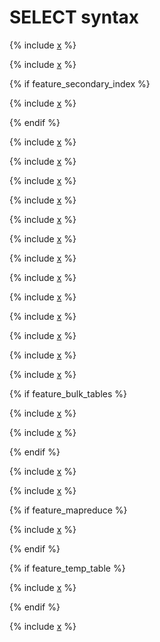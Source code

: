 # SELECT syntax

{% include [x](_includes/select/calc.md) %}

{% include [x](_includes/select/from.md) %}

{% if feature_secondary_index %}

  {% include [x](_includes/select/secondary_index.md) %}

{% endif %}

{% include [x](_includes/select/with.md) %}

{% include [x](_includes/select/where.md) %}

{% include [x](_includes/select/order_by.md) %}

{% include [x](_includes/select/limit_offset.md) %}

{% include [x](_includes/select/assume_order_by.md) %}

{% include [x](_includes/select/sample.md) %}

{% include [x](_includes/select/distinct.md) %}

{% include [x](_includes/select/execution.md) %}

{% include [x](_includes/select/column_order.md) %}

{% include [x](_includes/select/combining_queries.md) %}

{% include [x](_includes/select/union_all.md) %}

{% include [x](_includes/select/union.md) %}

{% include [x](_includes/select/commit.md) %}

{% if feature_bulk_tables %}

  {% include [x](_includes/select/functional_tables.md) %}

  {% include [x](_includes/select/folder.md) %}

{% endif %}

{% include [x](_includes/select/without.md) %}

{% include [x](_includes/select/from_select.md) %}

{% if feature_mapreduce %}

  {% include [x](_includes/select/view.md) %}

{% endif %}

{% if feature_temp_table %}

  {% include [x](_includes/select/temporary_table.md) %}

{% endif %}

{% include [x](_includes/select/from_as_table.md) %}

